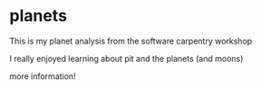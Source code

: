 # planets
This is my planet analysis from the software carpentry workshop

I really enjoyed learning about pit and the planets (and moons)

more information!
